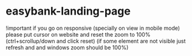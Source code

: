 # easybank-landing-page
!important
if you go on responsive (specially on view in mobile mode) please put cursor on website and reset the zoom to 100%(ctrl+scrollup/down and click reset) 
(if some element are not visible just refresh and and windows zoom should be 100%) 
